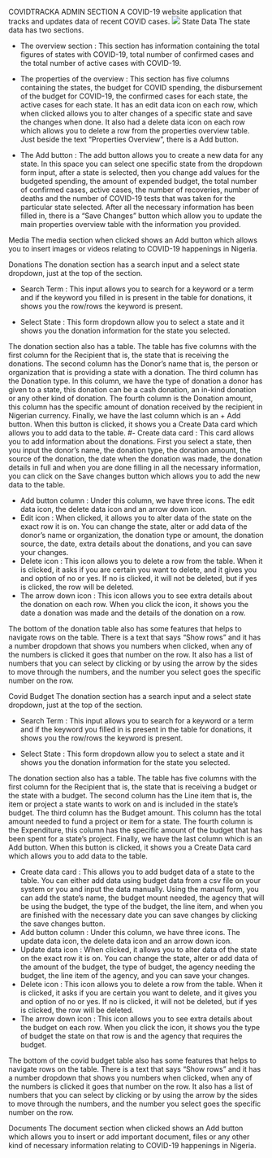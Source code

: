 COVIDTRACKA ADMIN SECTION
A COVID-19 website application that tracks and updates data of recent COVID cases.
<img src="../images/CT-full-img.png">
State Data
The state data has two sections.

- The overview section :
This section has information containing the total figures of states with COVID-19, total number of confirmed cases and the total number of active cases with COVID-19.

- The properties of the overview :
This section has five columns containing the states, the budget for COVID spending, the disbursement of the budget for COVID-19, the confirmed cases for each state, the active cases for each state. It has an edit data icon on each row, which when clicked allows you to alter changes of a specific state and save the changes when done. It also had a delete data icon on each row which allows you to delete a row from the properties overview table.
Just beside the text “Properties Overview”, there is a Add button.

- The Add button :
The add button allows you to create a new data for any state. In this space you can select one specific state from the dropdown form input, after a state is selected, then you change add values for the budgeted spending, the amount of expended budget, the total number of confirmed cases, active cases, the number of recoveries, number of deaths and the number of COVID-19 tests that was taken for the particular state selected.
After all the necessary information has been filled in, there is a “Save Changes” button which allow you to update the main properties overview table with the information you provided.

Media
The media section when clicked shows an Add button which allows you to insert images or videos relating to COVID-19 happenings in Nigeria.

Donations
The donation section has a search input and a select state dropdown, just at the top of the section.

- Search Term :
This input allows you to search for a keyword or a term and if the keyword you filled in is present in the table for donations, it shows you the row/rows the keyword is present.

- Select State :
This form dropdown allow you to select a state and it shows you the donation information for the state you selected.

The donation section also has a table. The table has five columns with the first column for the Recipient that is, the state that is receiving the donations. The second column has the Donor’s name that is, the person or organization that is providing a state with a donation. The third column has the Donation type. In this column, we have the type of donation a donor has given to a state, this donation can be a cash donation, an in-kind donation or any other kind of donation. The fourth column is the Donation amount, this column has the specific amount of donation received by the recipient in Nigerian currency. Finally, we have the last column which is an + Add button. When this button is clicked, it shows you a Create Data card which allows you to add data to the table.
#- Create data card : This card allows you to add information about the donations. First you select a state, then you input the donor’s name, the donation type, the donation amount, the source of the donation, the date when the donation was made, the donation details in full and when you are done filling in all the necessary information, you can click on the Save changes button which allows you to add the new data to the table.
- Add button column : Under this column, we have three icons. The edit data icon, the delete data icon and an arrow down icon.
- Edit icon : When clicked, it allows you to alter data of the state on the exact row it is on. You can change the state, alter or add data of the donor’s name or organization, the donation type or amount, the donation source, the date, extra details about the donations, and you can save your changes.
- Delete icon : This icon allows you to delete a row from the table. When it is clicked, it asks if you are certain you want to delete, and it gives you and option of no or yes. If no is clicked, it will not be deleted, but if yes is clicked, the row will be deleted.
- The arrow down icon : This icon allows you to see extra details about the donation on each row. When you click the icon, it shows you the date a donation was made and the details of the donation on a row.

The bottom of the donation table also has some features that helps to navigate rows on the table.
There is a text that says “Show rows” and it has a number dropdown that shows you numbers when clicked, when any of the numbers is clicked it goes that number on the row. It also has a list of numbers that you can select by clicking or by using the arrow by the sides to move through the numbers, and the number you select goes the specific number on the row.

Covid Budget
The donation section has a search input and a select state dropdown, just at the top of the section.

- Search Term :
This input allows you to search for a keyword or a term and if the keyword you filled in is present in the table for donations, it shows you the row/rows the keyword is present.

- Select State :
This form dropdown allow you to select a state and it shows you the donation information for the state you selected.

The donation section also has a table. The table has five columns with the first column for the Recipient that is, the state that is receiving a budget or the state with a budget. The second column has the Line item that is, the item or project a state wants to work on and is included in the state’s budget. The third column has the Budget amount. This column has the total amount needed to fund a project or item for a state. The fourth column is the Expenditure, this column has the specific amount of the budget that has been spent for a state’s project. Finally, we have the last column which is an Add button. When this button is clicked, it shows you a Create Data card which allows you to add data to the table.
- Create data card : This allows you to add budget data of a state to the table. You can either add data using budget data from a csv file on your system or you and input the data manually. Using the manual form, you can add the state’s name, the budget mount needed, the agency that will be using the budget, the type of the budget, the line item, and when you are finished with the necessary date you can save changes by clicking the save changes button.
- Add button column : Under this column, we have three icons. The update data icon, the delete data icon and an arrow down icon.
- Update data icon : When clicked, it allows you to alter data of the state on the exact row it is on. You can change the state, alter or add data of the amount of the budget, the type of budget, the agency needing the budget, the line item of the agency, and you can save your changes.
- Delete icon : This icon allows you to delete a row from the table. When it is clicked, it asks if you are certain you want to delete, and it gives you and option of no or yes. If no is clicked, it will not be deleted, but if yes is clicked, the row will be deleted.
- The arrow down icon : This icon allows you to see extra details about the budget on each row. When you click the icon, it shows you the type of budget the state on that row is and the agency that requires the budget.

The bottom of the covid budget table also has some features that helps to navigate rows on the table.
There is a text that says “Show rows” and it has a number dropdown that shows you numbers when clicked, when any of the numbers is clicked it goes that number on the row. It also has a list of numbers that you can select by clicking or by using the arrow by the sides to move through the numbers, and the number you select goes the specific number on the row.

Documents
The document section when clicked shows an Add button which allows you to insert or add important document, files or any other kind of necessary information relating to COVID-19 happenings in Nigeria.

